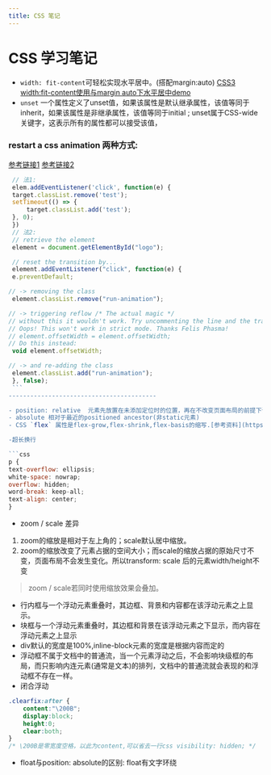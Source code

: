 ```yaml
---
title: CSS 笔记
---
```


# CSS 学习笔记

- `width: fit-content`可轻松实现水平居中。(搭配margin:auto) [CSS3 width:fit-content使用与margin auto下水平居中demo](https://www.zhangxinxu.com/study/201605/width-fit-content.html)
- `unset` 一个属性定义了unset值，如果该属性是默认继承属性，该值等同于inherit，如果该属性是非继承属性，该值等同于initial ; unset属于CSS-wide关键字，这表示所有的属性都可以接受该值，

### restart a css animation 两种方式:
[参考链接1](https://css-tricks.com/restart-css-animation/)
[参考链接2](https://www.reddit.com/r/learnjavascript/comments/782qdx/what_does_void_elementoffsetwidth_do/)

   ```javascript
    // 法1:
    elem.addEventListener('click', function(e) {
    target.classList.remove('test');
    setTimeout(() => {
        target.classList.add('test');
    }, 0);
    })
    // 法2:
    // retrieve the element
    element = document.getElementById("logo");

    // reset the transition by...
    element.addEventListener("click", function(e) {
    e.preventDefault;
  
  // -> removing the class
    element.classList.remove("run-animation");
  
  // -> triggering reflow /* The actual magic */
  // without this it wouldn't work. Try uncommenting the line and the transition won't be retriggered.
  // Oops! This won't work in strict mode. Thanks Felis Phasma!
  // element.offsetWidth = element.offsetWidth;
  // Do this instead:
    void element.offsetWidth;
  
  // -> and re-adding the class
    element.classList.add("run-animation");
    }, false);
    ```
-----------------------------------------

- position: relative  元素先放置在未添加定位时的位置，再在不改变页面布局的前提下调整元素位置（因此会在此元素未添加定位时所在位置留下空白）。position:relative 对 table-*-group, table-row, table-column, table-cell, table-caption 元素无效。
- absolute 相对于最近的positioned ancestor(非static元素)
- CSS `flex` 属性是flex-grow,flex-shrink,flex-basis的缩写.[参考资料](https://zhoon.github.io/css3/2014/08/23/flex.html)

-超长换行

```css
p {
  text-overflow: ellipsis;
  white-space: nowrap;
  overflow: hidden;
  word-break: keep-all;
  text-align: center;
}
```

- zoom / scale 差异
1. zoom的缩放是相对于左上角的；scale默认居中缩放。
2. zoom的缩放改变了元素占据的空间大小；而scale的缩放占据的原始尺寸不变，页面布局不会发生变化。所以transform: scale 后的元素width/height不变

> zoom / scale若同时使用缩放效果会叠加。

- 行内框与一个浮动元素重叠时，其边框、背景和内容都在该浮动元素之上显示。
- 块框与一个浮动元素重叠时，其边框和背景在该浮动元素之下显示，而内容在浮动元素之上显示
- div默认的宽度是100%,inline-block元素的宽度是根据内容而定的
- 浮动框不属于文档中的普通流，当一个元素浮动之后，不会影响块级框的布局，而只影响内连元素(通常是文本)的排列，文档中的普通流就会表现的和浮动框不存在一样。
- 闭合浮动
```css
.clearfix:after {
    content:"\200B";
    display:block;
    height:0;
    clear:both;
}
/* \200B是零宽度空格，以此为content,可以省去一行css visibility: hidden; */
```

- float与position: absolute的区别: float有文字环绕